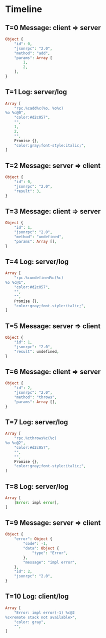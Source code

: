 # Timeline

## T=0 Message: client => server

```php
Object {
    "id": 0,
    "jsonrpc": "2.0",
    "method": "add",
    "params": Array [
        1,
        2,
    ],
}
```

## T=1 Log: server/log

```php
Array [
    "rpc.%cadd%c(%o, %o%c)
%o %c@0",
    "color:#d2c057",
    "",
    1,
    2,
    "",
    Promise {},
    "color:gray;font-style:italic;",
]
```

## T=2 Message: server => client

```php
Object {
    "id": 0,
    "jsonrpc": "2.0",
    "result": 3,
}
```

## T=3 Message: client => server

```php
Object {
    "id": 1,
    "jsonrpc": "2.0",
    "method": "undefined",
    "params": Array [],
}
```

## T=4 Log: server/log

```php
Array [
    "rpc.%cundefined%c(%c)
%o %c@1",
    "color:#d2c057",
    "",
    "",
    Promise {},
    "color:gray;font-style:italic;",
]
```

## T=5 Message: server => client

```php
Object {
    "id": 1,
    "jsonrpc": "2.0",
    "result": undefined,
}
```

## T=6 Message: client => server

```php
Object {
    "id": 2,
    "jsonrpc": "2.0",
    "method": "throws",
    "params": Array [],
}
```

## T=7 Log: server/log

```php
Array [
    "rpc.%cthrows%c(%c)
%o %c@2",
    "color:#d2c057",
    "",
    "",
    Promise {},
    "color:gray;font-style:italic;",
]
```

## T=8 Log: server/log

```php
Array [
    [Error: impl error],
]
```

## T=9 Message: server => client

```php
Object {
    "error": Object {
        "code": -1,
        "data": Object {
            "type": "Error",
        },
        "message": "impl error",
    },
    "id": 2,
    "jsonrpc": "2.0",
}
```

## T=10 Log: client/log

```php
Array [
    "Error: impl error(-1) %c@2
%c<remote stack not available>",
    "color: gray",
    "",
]
```
